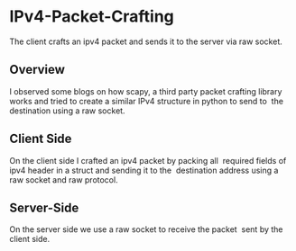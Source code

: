 # IPv4-Packet-Crafting
The client crafts an ipv4 packet and sends it to the server via raw socket.

## Overview
I observed some blogs on how scapy, a third party packet crafting library works and tried to create a similar IPv4 structure in python to send to  the destination using a raw socket.   
## Client Side 
On the client side I crafted an ipv4 packet by packing all  required fields of ipv4 header in a struct and sending it to the  destination address using a raw socket and raw protocol.   
## Server-Side 
On the server side we use a raw socket to receive the packet  sent by the client side. 
